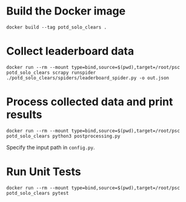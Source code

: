 # Build the Docker image
`docker build --tag potd_solo_clears .`

# Collect leaderboard data
`docker run --rm --mount type=bind,source=$(pwd),target=/root/psc potd_solo_clears scrapy runspider ./potd_solo_clears/spiders/leaderboard_spider.py -o out.json`

# Process collected data and print results
`docker run --rm --mount type=bind,source=$(pwd),target=/root/psc potd_solo_clears python3 postprocessing.py`

Specify the input path in `config.py`.

# Run Unit Tests
`docker run --rm --mount type=bind,source=$(pwd),target=/root/psc potd_solo_clears pytest`
